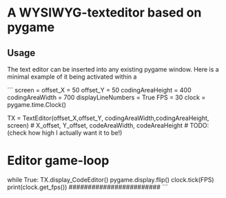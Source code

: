 # A WYSIWYG-texteditor based on pygame



## Usage

The text editor can be inserted into any existing pygame window. Here is a minimal example of it being activated within a 


´´´
screen = 
offset_X = 50
offset_Y = 50
codingAreaHeight = 400
codingAreaWidth = 700
displayLineNumbers = True
FPS = 30
clock = pygame.time.Clock()

TX = TextEditor(offset_X,offset_Y, codingAreaWidth,codingAreaHeight, screen)  # X_offset, Y_offset, codeAreaWidth, codeAreaHeight   # TODO: (check how high I actually want it to be!)

# Editor game-loop
while True:
    TX.display_CodeEditor()
    pygame.display.flip()
    clock.tick(FPS)
    print(clock.get_fps())
########################
´´´
